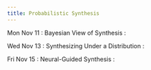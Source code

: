 ```yaml
---
title: Probabilistic Synthesis
---
```


Mon Nov 11
: Bayesian View of Synthesis
  : []()

Wed Nov 13
: Synthesizing Under a Distribution
  : []()

Fri Nov 15
: Neural-Guided Synthesis
  : []()
